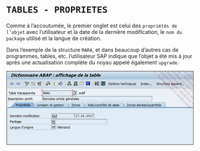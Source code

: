 # **`TABLES - PROPRIETES`**

Comme à l’accoutumée, le premier onglet est celui des `propriétés de l’objet` avec l’utilisateur et la date de la dernière modification, le `nom du package` utilisé et la langue de création.

Dans l’exemple de la structure `MARA`, et dans beaucoup d’autres cas de programmes, tables, etc. l’utilisateur SAP indique que l’objet a été mis à jour après une actualisation complète du noyau appelé également `upgrade`.

![](../99%20-%20Ressources/06_Tables_DB%20-%2004%20-%2001.png)
